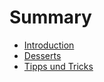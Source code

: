 # Summary

* [Introduction](README.md)
* [Desserts](desserts.md)
* [Tipps und Tricks](tipps_und_tricks.md)

